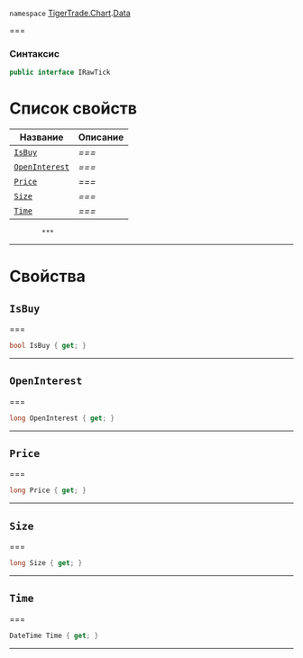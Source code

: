 
`namespace` [TigerTrade.Chart](../../TigerTrade.Chart.md).[Data](../../TigerTrade.Chart/Data.md)


===

### Синтаксис
```csharp
public interface IRawTick
```


# Список свойств
| Название | Описание |
| --- | --- |
| [`IsBuy`](#property-isbuy) | *===* |
| [`OpenInterest`](#property-openinterest) | *===* |
| [`Price`](#property-price) | *===* |
| [`Size`](#property-size) | *===* |
| [`Time`](#property-time) | *===* |




            ***  
 ***  
# Свойства

## `IsBuy`<a href="property-isbuy" id="property-isbuy"></a>
===
```csharp
bool IsBuy { get; }
```  
***

## `OpenInterest`<a href="property-openinterest" id="property-openinterest"></a>
===
```csharp
long OpenInterest { get; }
```  
***

## `Price`<a href="property-price" id="property-price"></a>
===
```csharp
long Price { get; }
```  
***

## `Size`<a href="property-size" id="property-size"></a>
===
```csharp
long Size { get; }
```  
***

## `Time`<a href="property-time" id="property-time"></a>
===
```csharp
DateTime Time { get; }
```  
***

